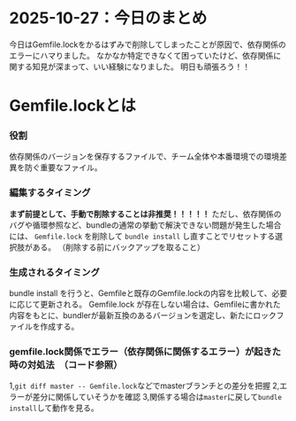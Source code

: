 # 2025-10-27：今日のまとめ
今日はGemfile.lockをかるはずみで削除してしまったことが原因で、依存関係のエラーにハマりました。
なかなか特定できなくて困っていたけど、依存関係に関する知見が深まって、いい経験になりました。
明日も頑張ろう！！

# Gemfile.lockとは

### 役割
依存関係のバージョンを保存するファイルで、チーム全体や本番環境での環境差異を防ぐ重要なファイル。

### 編集するタイミング
**まず前提として、手動で削除することは非推奨！！！！！**
ただし、依存関係のバグや循環参照など、bundleの通常の挙動で解決できない問題が発生した場合には、
`Gemfile.lock` を削除して `bundle install` し直すことでリセットする選択肢がある。
（削除する前にバックアップを取ること）

### 生成されるタイミング
bundle install を行うと、Gemfileと既存のGemfile.lockの内容を比較して、必要に応じて更新される。
Gemfile.lock が存在しない場合は、Gemfileに書かれた内容をもとに、bundlerが最新互換のあるバージョンを選定し、新たにロックファイルを作成する。

### gemfile.lock関係でエラー（依存関係に関係するエラー）が起きた時の対処法　（コード参照）

1,`git diff master -- Gemfile.lock`などでmasterブランチとの差分を把握
2,エラーが差分に関係していそうかを確認
3,関係する場合は`master`に戻して`bundle install`して動作を見る。